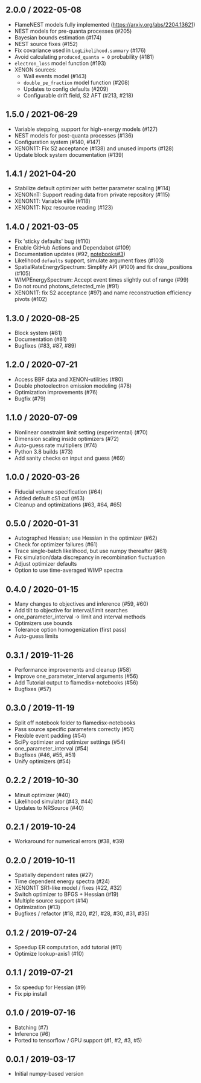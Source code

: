 2.0.0 / 2022-05-08
------------------
- FlameNEST models fully implemented (https://arxiv.org/abs/2204.13621)
- NEST models for pre-quanta processes (#205)
- Bayesian bounds estimation (#174)
- NEST source fixes (#152)
- Fix covariance used in `LogLikelihood.summary` (#176)
- Avoid calculating `produced_quanta = 0` probability (#181)
- `electron_loss` model function (#193)
- XENON sources:
  - Wall events model (#143)
  - `double_pe_fraction` model function (#208)
  - Updates to config defaults (#209)
  - Configurable drift field, S2 AFT (#213, #218)

1.5.0 / 2021-06-29
------------------
- Variable stepping, support for high-energy models (#127)
- NEST models for post-quanta processes (#136)
- Configuration system (#140, #147)
- XENON1T: Fix S2 acceptance (#138) and unused imports (#128)
- Update block system documentation (#139)

1.4.1 / 2021-04-20
------------------
- Stabilize default optimizer with better parameter scaling (#114)
- XENONnT: Support reading data from private repository (#115)
- XENON1T: Variable elife (#118)
- XENON1T: Npz resource reading (#123)

1.4.0 / 2021-03-05
------------------
- Fix 'sticky defaults' bug (#110)
- Enable GitHub Actions and Dependabot (#109)
- Documentation updates (#92, [notebooks#3](https://github.com/FlamTeam/flamedisx-notebooks/pull/3))
- Likelihood `defaults` support, simulate argument fixes (#103)
- SpatialRateEnergySpectrum: Simplify API (#100) and fix draw_positions (#105)
- WIMPEnergySpectrum: Accept event times slightly out of range (#99)
- Do not round photons_detected_mle (#91)
- XENON1T: fix S2 acceptance (#97) and name reconstruction efficiency pivots (#102)

1.3.0 / 2020-08-25
------------------
- Block system (#81)
- Documentation (#81)
- Bugfixes (#83, #87, #89)

1.2.0 / 2020-07-21
------------------
- Access BBF data and XENON-utilities (#80)
- Double photoelectron emission modeling (#78)
- Optimization improvements (#76)
- Bugfix (#79)

1.1.0 / 2020-07-09
------------------
- Nonlinear constraint limit setting (experimental) (#70)
- Dimension scaling inside optimizers (#72)
- Auto-guess rate multipliers (#74)
- Python 3.8 builds (#73)
- Add sanity checks on input and guess (#69)

1.0.0 / 2020-03-26
------------------
- Fiducial volume specification (#64)
- Added default cS1 cut (#63)
- Cleanup and optimizations (#63, #64, #65)

0.5.0 / 2020-01-31
------------------
- Autographed Hessian; use Hessian in the optimizer (#62)
- Check for optimizer failures (#61)
- Trace single-batch likelihood, but use numpy thereafter (#61)
- Fix simulation/data discrepancy in recombination fluctuation
- Adjust optimizer defaults
- Option to use time-averaged WIMP spectra

0.4.0 / 2020-01-15
-------------------
- Many changes to objectives and inference (#59, #60)
- Add tilt to objective for interval/limit searches
- one_parameter_interval -> limit and interval methods
- Optimizers use bounds
- Tolerance option homogenization (first pass)
- Auto-guess limits

0.3.1 / 2019-11-26
------------------
- Performance improvements and cleanup (#58)
- Improve one_parameter_interval arguments (#56)
- Add Tutorial output to flamedisx-notebooks (#56)
- Bugfixes (#57)

0.3.0 / 2019-11-19
------------------
- Split off notebook folder to flamedisx-notebooks
- Pass source specific parameters correctly (#51)
- Flexible event padding (#54)
- SciPy optimizer and optimizer settings (#54)
- one_parameter_interval (#54)
- Bugfixes (#46, #55, #51)
- Unify optimizers (#54)

0.2.2 / 2019-10-30
------------------
- Minuit optimizer (#40)
- Likelihood simulator (#43, #44)
- Updates to NRSource (#40)

0.2.1 / 2019-10-24
------------------
- Workaround for numerical errors (#38, #39)

0.2.0 / 2019-10-11
------------------
- Spatially dependent rates (#27)
- Time dependent energy spectra (#24)
- XENON1T SR1-like model / fixes (#22, #32)
- Switch optimizer to BFGS + Hessian (#19)
- Multiple source support (#14)
- Optimization (#13)
- Bugfixes / refactor (#18, #20, #21, #28, #30, #31, #35)

0.1.2 / 2019-07-24
-------------------
- Speedup ER computation, add tutorial (#11)
- Optimize lookup-axis1 (#10)

0.1.1 / 2019-07-21
-------------------
- 5x speedup for Hessian (#9)
- Fix pip install

0.1.0 / 2019-07-16
-------------------
- Batching (#7)
- Inference (#6)
- Ported to tensorflow / GPU support (#1, #2, #3, #5)

0.0.1 / 2019-03-17
------------------
- Initial numpy-based version
